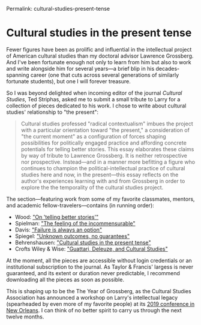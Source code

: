 Permalink: cultural-studies-present-tense

# Cultural studies in the present tense

Fewer figures have been as prolific and influential in the intellectual project of American cultural studies than my doctoral advisor Lawrence Grossberg. And I've been fortunate enough not only to learn from him but also to work and write alongside him for several years—a brief blip in his decades-spanning career (one that cuts across several generations of similarly fortunate students), but one I will forever treasure.

So I was beyond delighted when incoming editor of the journal _Cultural Studies_, Ted Striphas, asked me to submit a small tribute to Larry for a collection of pieces dedicated to his work. I chose to write about cultural studies' relationship to "the present":

> Cultural studies professed "radical contextualism" imbues the project with a particular orientation toward "the present," a consideration of "the current moment" as a configuration of forces shaping possibilities for politically engaged practice and affording concrete potentials for telling better stories. This essay elaborates these claims by way of tribute to Lawrence Grossberg. It is neither retrospective nor prospective. Instead—and in a manner more befitting a figure who continues to champion the political-intellectual practice of cultural studies here and now, in the present—this essay reflects on the author's experiences learning with and from Grossberg in order to explore the the temporality of the cultural studies project.

The section—featuring work from some of my favorite classmates, mentors, and academic fellow-travelers—contains (in running order):

- Wood: ["On 'telling better stories'"](https://www.tandfonline.com/doi/full/10.1080/09502386.2018.1542014?src=recsys&)
- Spielman: ["The feeling of the incommensurable"](https://www.tandfonline.com/doi/full/10.1080/09502386.2018.1542013?src=recsys&)
- Davis: ["Failure is always an option"](https://www.tandfonline.com/doi/full/10.1080/09502386.2018.1544264?src=recsys&)
- Spiegel: ["Unknown outcomes, no guarantees"](https://www.tandfonline.com/doi/full/10.1080/09502386.2018.1543336?src=recsys&)
- Behrenshausen: ["Cultural studies in the present tense"](https://www.tandfonline.com/doi/full/10.1080/09502386.2018.1543337)
- Crofts Wiley & Wise: ["Guattari, Deleuze, and Cultural Studies"](https://www.tandfonline.com/doi/full/10.1080/09502386.2018.1515967?src=recsys&)

At the moment, all the pieces are accessible without login credentials or an institutional subscription to the journal. As Taylor & Francis' largess is never guaranteed, and its extent or duration never predictable, I recommend downloading all the pieces as soon as possible.

This is shaping up to be the The Year of Grossberg, as the Cultural Studies Association has announced a workshop on Larry's intellectual legacy (spearheaded by even more of my favorite people) at its [2019 conference in New Orleans](http://www.culturalstudiesassociation.org/conference). I can think of no better spirit to carry us through the next twelve months.

